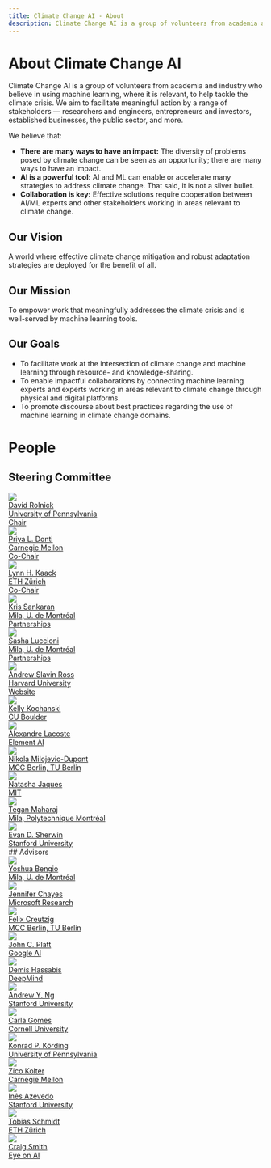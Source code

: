 ```yaml
---
title: Climate Change AI - About
description: Climate Change AI is a group of volunteers from academia and industry who believe in using machine learning, where it is relevant, to help tackle the climate crisis.
---
```


# About Climate Change AI

Climate Change AI is a group of volunteers from academia and industry who believe in using machine learning, where it is relevant, to help tackle the climate crisis.  We aim to facilitate meaningful action by a range of stakeholders &mdash; researchers and engineers, entrepreneurs and investors, established businesses, the public sector, and more.

We believe that:
* **There are many ways to have an impact:** The diversity of problems posed by climate change can be seen as an opportunity; there are many ways to have an impact.
* **AI is a powerful tool:** AI and ML can enable or accelerate many strategies to address climate change. That said, it is not a silver bullet.
* **Collaboration is key:** Effective solutions require cooperation between AI/ML experts and other stakeholders working in areas relevant to climate change.

## Our Vision
A world where effective climate change mitigation and robust adaptation strategies are deployed for the benefit of all.

## Our Mission
To empower work that meaningfully addresses the climate crisis and is well-served by machine learning tools.

## Our Goals

* To facilitate work at the intersection of climate change and machine learning through resource- and knowledge-sharing.
* To enable impactful collaborations by connecting machine learning experts and experts working in areas relevant to climate change through physical and digital platforms.
* To promote discourse about best practices regarding the use of machine learning in climate change domains.

# People

## Steering Committee

<div class="person__list">
<a class="person__item" href="http://www.davidrolnick.com" target="_blank">
  <div class="person__pic-wrapper">
    <img class="person__pic" src="images/people/davidrolnick_200x200.jpg">
  </div>
  <div class="person__name">David Rolnick</div>
  <div class="person__affil">University of Pennsylvania</div>
  <div class="person__title">Chair</div>
</a>

<a class="person__item" href="https://priyadonti.com/" target="_blank">
  <div class="person__pic-wrapper">
    <img class="person__pic" src="images/people/priyadonti_200x200.jpg">
  </div>
  <div class="person__name">Priya L. Donti</div>
  <div class="person__affil">Carnegie Mellon</div>
  <div class="person__title">Co-Chair</div>
</a>

<a class="person__item" href="https://epg.ethz.ch/people/senior-researchers/dr--lynn-kaack.html" target="_blank">
  <div class="person__pic-wrapper">
    <img class="person__pic" src="images/people/lynnkaack_200x200.jpg">
  </div>
  <div class="person__name">Lynn H. Kaack</div>
  <div class="person__affil">ETH Zürich</div>
  <div class="person__title">Co-Chair</div>
</a>

<a class="person__item" href="https://mila.quebec/en/person/kris-sankaran/" target="_blank">
  <div class="person__pic-wrapper">
    <img class="person__pic" src="images/people/krissankaran_200x200.jpg">
  </div>
  <div class="person__name">Kris Sankaran</div>
  <div class="person__affil">Mila, U. de Montréal</div>
  <div class="person__title">Partnerships</div>
</a>

<a class="person__item" href="https://www.sashaluccioni.com/" target="_blank">
  <div class="person__pic-wrapper">
    <img class="person__pic" src="images/people/sashaluccioni_200x200.jpg">
  </div>
  <div class="person__name">Sasha Luccioni</div>
  <div class="person__affil">Mila, U. de Montréal</div>
  <div class="person__title">Partnerships</div>
</a>

<a class="person__item" href="https://scholar.google.com/citations?user=Lf-StbQAAAAJ" target="_blank">
  <div class="person__pic-wrapper">
    <img class="person__pic" src="images/people/andrew_ross_200x200.jpg">
  </div>
  <div class="person__name">Andrew Slavin Ross</div>
  <div class="person__affil">Harvard University</div>
  <div class="person__title">Website</div>
</a>

<a class="person__item" href="http://www.kochanski.org/kelly/" target="_blank">
  <div class="person__pic-wrapper">
    <img class="person__pic" src="images/people/kellykochanski_200x200.jpg">
  </div>
  <div class="person__name">Kelly Kochanski</div>
  <div class="person__affil">CU Boulder</div>
  <div class="person__title"></div>
</a>

<a class="person__item" href="https://scholar.google.com/citations?user=71a2-WMAAAAJ&hl=en" target="_blank">
  <div class="person__pic-wrapper">
    <img class="person__pic" src="images/people/Alexandre_Lacoste_200x200.jpg">
  </div>
  <div class="person__name">Alexandre Lacoste</div>
  <div class="person__affil">Element AI</div>
  <div class="person__title"></div>
</a>

<a class="person__item" href="https://www.mcc-berlin.net/en/about/team/milojevic-dupont-nikola.html" target="_blank">
  <div class="person__pic-wrapper">
    <img class="person__pic" src="images/people/nikolamilojevicdupont_200x200.jpg">
  </div>
  <div class="person__name">Nikola Milojevic-Dupont</div>
  <div class="person__affil">MCC Berlin, TU Berlin</div>
  <div class="person__title"></div>
</a>

<a class="person__item" href="https://www.media.mit.edu/people/jaquesn/overview/" target="_blank">
  <div class="person__pic-wrapper">
    <img class="person__pic" src="images/people/natashajaques_200x200.jpg">
  </div>
  <div class="person__name">Natasha Jaques</div>
  <div class="person__affil">MIT</div>
  <div class="person__title"></div>
</a>

<a class="person__item" href="http://www.teganmaharaj.com" target="_blank">
  <div class="person__pic-wrapper">
    <img class="person__pic" src="images/people/teganmaharaj_200x200.jpg">
  </div>
  <div class="person__name">Tegan Maharaj</div>
  <div class="person__affil">Mila, Polytechnique Montréal</div>
  <div class="person__title"></div>
</a>

<a class="person__item" href="https://www.evansherwin.com/" target="_blank">
  <div class="person__pic-wrapper">
    <img class="person__pic" src="images/people/evansherwin_200x200.jpg">
  </div>
  <div class="person__name">Evan D. Sherwin</div>
  <div class="person__affil">Stanford University</div>
  <div class="person__title"></div>
</a>
</div>
## Advisors
<div class="person__list">
<a class="person__item" href="https://mila.quebec/en/yoshua-bengio/" target="_blank">
  <div class="person__pic-wrapper">
    <img class="person__pic" src="images/people/yb_200x200.jpg">
  </div>
  <div class="person__name">Yoshua Bengio</div>
  <div class="person__affil">Mila, U. de Montréal</div>
  <div class="person__title"></div>
</a>

<a class="person__item" href="https://www.microsoft.com/en-us/research/people/jchayes/" target="_blank">
  <div class="person__pic-wrapper">
    <img class="person__pic" src="images/people/jenniferchayes_200x200.jpg">
  </div>
  <div class="person__name">Jennifer Chayes</div>
  <div class="person__affil">Microsoft Research</div>
  <div class="person__title"></div>
</a>

<a class="person__item" href="https://www.mcc-berlin.net/en/about/team/creutzig-felix.html" target="_blank">
  <div class="person__pic-wrapper">
    <img class="person__pic" src="images/people/felixcreuzig_200x200.jpg">
  </div>
  <div class="person__name">Felix Creutzig</div>
  <div class="person__affil">MCC Berlin, TU Berlin</div>
  <div class="person__title"></div>
</a>

<a class="person__item" href="https://ai.google/research/people/JohnPlatt" target="_blank">
  <div class="person__pic-wrapper">
    <img class="person__pic" src="images/people/johnplatt_200x200.jpg">
  </div>
  <div class="person__name">John C. Platt</div>
  <div class="person__affil">Google AI</div>
  <div class="person__title"></div>
</a>

<a class="person__item" href="https://deepmind.com/" target="_blank">
  <div class="person__pic-wrapper">
    <img class="person__pic" src="images/people/Demis_Hassabis_200x200.jpg">
  </div>
  <div class="person__name">Demis Hassabis</div>
  <div class="person__affil">DeepMind</div>
  <div class="person__title"></div>
</a>

<a class="person__item" href="https://www.andrewng.org/" target="_blank">
  <div class="person__pic-wrapper">
    <img class="person__pic" src="images/people/andrewng_200x200.jpg">
  </div>
  <div class="person__name">Andrew Y. Ng</div>
  <div class="person__affil">Stanford University</div>
  <div class="person__title"></div>
</a>

<a class="person__item" href="https://www.cs.cornell.edu/gomes/" target="_blank">
  <div class="person__pic-wrapper">
    <img class="person__pic" src="images/people/carlagomes_200x200.jpg">
  </div>
  <div class="person__name">Carla Gomes</div>
  <div class="person__affil">Cornell University</div>
  <div class="person__title"></div>
</a>

<a class="person__item" href="http://koerding.com/" target="_blank">
  <div class="person__pic-wrapper">
    <img class="person__pic" src="images/people/konradkording_200x200.jpg">
  </div>
  <div class="person__name">Konrad P. Körding</div>
  <div class="person__affil">University of Pennsylvania</div>
  <div class="person__title"></div>
</a>

<a class="person__item" href="http://zicokolter.com/" target="_blank">
  <div class="person__pic-wrapper">
    <img class="person__pic" src="images/people/zicokolter_200x200.jpg">
  </div>
  <div class="person__name">Zico Kolter</div>
  <div class="person__affil">Carnegie Mellon</div>
  <div class="person__title"></div>
</a>

<a class="person__item" href="https://ines.stanford.edu" target="_blank">
  <div class="person__pic-wrapper">
    <img class="person__pic" src="images/people/inesazevedo_200x200.jpg">
  </div>
  <div class="person__name">Inês Azevedo</div>
  <div class="person__affil">Stanford University</div>
  <div class="person__title"></div>
</a>

<a class="person__item" href="https://epg.ethz.ch/people/group-head/prof--dr--tobias-schmidt.html" target="_blank">
  <div class="person__pic-wrapper">
    <img class="person__pic" src="images/people/tobiasschmidt_200x200.jpg">
  </div>
  <div class="person__name">Tobias Schmidt</div>
  <div class="person__affil">ETH Zürich</div>
  <div class="person__title"></div>
</a>

<a class="person__item" href="https://www.eye-on.ai" target="_blank">
  <div class="person__pic-wrapper">
    <img class="person__pic" src="images/people/craigsmith_200x200.jpg">
  </div>
  <div class="person__name">Craig Smith</div>
  <div class="person__affil">Eye on AI</div>
  <div class="person__title"></div>
</a>
</div>
